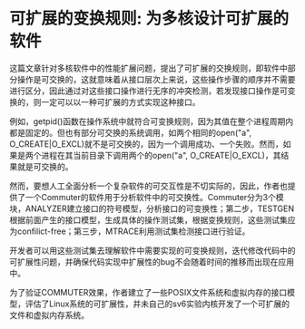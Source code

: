 # 可扩展的变换规则: 为多核设计可扩展的软件

这篇文章针对多核软件中的性能扩展问题，提出了可扩展的交换规则，即软件中部分操作是可交换的，这就意味着从接口层次上来说，这些操作步骤的顺序并不需要进行区分，因此通过对这些接口操作进行无序的冲突检测，若发现接口操作是可变换的，则一定可以以一种可扩展的方式实现这种接口。

例如，getpid()函数在操作系统中就符合可变换规则，因为其值在整个进程周期内都是固定的。但也有部分可交换的系统调用，如两个相同的open("a", O_CREATE|O_EXCL)就不是可交换的，因为一个调用成功、一个失败。然而，如果是两个进程在其当前目录下调用两个的open("a", O_CREATE|O_EXCL)，其结果就是可交换的。

然而，要想人工全面分析一个复杂软件的可交互性是不切实际的，因此，作者也提供了一个Commuter的软件用于分析软件中的可交换性。Commuter分为3个模块，ANALYZER建立接口的符号模型，分析接口的可变换性；第二步，TESTGEN根据前面产生的接口模型，生成具体的操作测试集，根据变换规则，这些测试集应为confilict-free；第三步，MTRACE利用测试集检测接口进行验证。

开发者可以用这些测试集去理解软件中需要实现的可变换规则，迭代修改代码中的可扩展性问题，并确保代码实现中扩展性的bug不会随着时间的推移而出现在应用中。

为了验证COMMUTER效果，作者建立了一些POSIX文件系统和虚拟内存的接口模型，评估了Linux系统的可扩展性，并未自己的sv6实验内核开发了一个可扩展的文件和虚拟内存系统。







